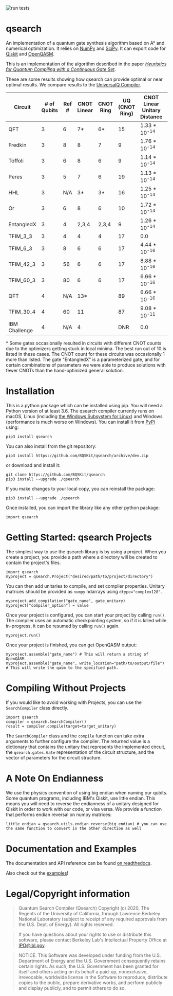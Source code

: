 ![run tests](https://github.com/BQSKit/qsearch/workflows/run%20tests/badge.svg?branch=master)

# qsearch
An implementation of a quantum gate synthesis algorithm based on A* and numerical optimization.  It relies on [NumPy](https://numpy.org) and [SciPy](https://www.scipy.org).  It can export code for [Qiskit](https://qiskit.org) and [OpenQASM](https://github.com/Qiskit/OpenQASM).

This is an implementation of the algorithm described in the paper *[Heuristics for Quantum Compiling with a Continuous Gate Set](https://arxiv.org/abs/1912.02727)*.

These are some results showing how qsearch can provide optimal or near optimal results. We compare results to the [UniversalQ Compiler](https://github.com/Q-Compiler/UniversalQCompiler).

| Circuit       | # of Qubits | Ref # | CNOT Linear | CNOT Ring | UQ (CNOT Ring) | CNOT Linear Unitary Distance | CNOT Ring Unitary Distance   |
|---------------|--------|-----|-------------|-----------|----------------|-------------------------|-------------------------|
| QFT           | 3      | 6   | 7*          | 6*        | 15             | 1.33 * 10<sup>-14</sup> | 2.22 * 10<sup>-16</sup> |
| Fredkin       | 3      | 8   | 8           | 7         | 9              | 1.76 * 10<sup>-14</sup> | 0.0                     |
| Toffoli       | 3      | 6   | 8           | 6         | 9              | 1.14 * 10<sup>-14</sup> | 0.0                     |
| Peres         | 3      | 5   | 7           | 6         | 19             | 1.13 * 10<sup>-14</sup> | 0.0                     |
| HHL           | 3      | N/A | 3*          | 3*        | 16             | 1.25 * 10<sup>-14</sup> | 0.0                     |
| Or            | 3      | 6   | 8           | 6         | 10             | 1.72 * 10<sup>-14</sup> | 0.0                     |
| EntangledX    | 3      | 4   | 2,3,4       | 2,3,4     | 9              | 1.26 * 10<sup>-14</sup> | 0.0                     |
| TFIM_3_3      | 3      | 4   | 4           | 4         | 17             | 0.0                     | 0.0                     |
| TFIM_6_3      | 3      | 8   | 6           | 6         | 17             | 4.44 * 10<sup>-16</sup> | 0.0                     |
| TFIM_42_3     | 3      | 56  | 6           | 6         | 17             | 8.88 * 10<sup>-16</sup> | 0.0                     |
| TFIM_60_3     | 3      | 80  | 6           | 6         | 17             | 6.66 * 10<sup>-16</sup> | 0.0                     |
| QFT           | 4      | N/A | 13*          |           | 89             | 6.66 * 10<sup>-16</sup> |                         |
| TFIM_30_4     | 4      | 60  | 11          |           | 87             | 9.08 * 10<sup>-11</sup> |                         |
| IBM Challenge | 4      | N/A | 4           |           | DNR            | 0.0                     |                         |

\* Some gates occasionally resulted in circuits with different CNOT counts due to the optimizers getting stuck in local minima. The best run out of 10 is listed in these cases. The CNOT count for these circuits was occasionally 1 more than listed. The gate "EntangledX" is a parameterized gate, and for certain combinations of parameters we were able to produce solutions with fewer CNOTs than the hand-optimized general solution.

# Installation
This is a python package which can be installed using pip.  You will need a Python version of at least 3.6. The qsearch compiler currently runs on macOS, Linux (including [the Windows Subsystem for Linux](https://docs.microsoft.com/en-us/windows/wsl/install-win10)) and Windows (performance is much worse on Windows). You can install it from [PyPi](https://pypi.org) using:
```
pip3 install qsearch
```
You can also install from the git repository:
```
pip3 install https://github.com/BQSKit/qsearch/archive/dev.zip
```
or download and install it:
```
git clone https://github.com/BQSKit/qsearch
pip3 install --upgrade ./qsearch
```
If you make changes to your local copy, you can reinstall the package:
```
pip3 install --upgrade ./qsearch
```


Once installed, you can import the library like any other python package:
```
import qsearch
```
# Getting Started: qsearch Projects
The simplest way to use the qsearch library is by using a project. When you create a project, you provide a path where a directory will be created to contain the project's files.
```
import qsearch
myproject = qsearch.Project("desired/path/to/project/directory")
```
You can then add unitaries to compile, and set compiler properties. Unitary matrices should be provided as `numpy` ndarrays using `dtype="complex128"`.
```
myproject.add_compilation("gate_name", gate_unitary)
myproject["compiler_option"] = value
```
Once your project is configured, you can start your project by calling `run()`. The compiler uses an automatic checkpointing system, so if it is killed while in-progress, it can be resumed by calling `run()` again.
```
myproject.run()
```
Once your project is finished, you can get OpenQASM output:
```
myproject.assemble("gate_name") # This will return a string of OpenQASM
myproject.assemble("gate_name", write_location="path/to/output/file") # This will write the qasm to the specified path.
```

# Compiling Without Projects
If you would like to avoid working with Projects, you can use the `SearchCompiler` class directly.
```
import qsearch
compiler = qsearch.SearchCompiler()
result = compiler.compile(target=target_unitary)
```
The `SearchCompiler` class and the `compile` function can take extra arguments to further configure the compiler.  The returned value is a dictionary that contains the unitary that represents the implemented circuit, the `qsearch.gates.Gate` representation of the circuit structure, and the vector of parameters for the circuit structure.

# A Note On Endianness
We use the physics convention of using big endian when naming our qubits.  Some quantum programs, including IBM's Qiskit, use little endian.  This means you will need to reverse the endianness of a unitary designed for Qiskit in order to work with our code, or visa versa.  We provide a function that performs endian reversal on numpy matrices:
```
little_endian = qsearch.utils.endian_reverse(big_endian) # you can use the same function to convert in the other direction as well
```

# Documentation and Examples

The documentation and API reference can be found [on readthedocs](https://qsearch.readthedocs.io/en/latest/).

Also check out the [examples](https://github.com/BQSKit/qsearch/tree/master/examples)!

# Legal/Copyright information

> Quantum Search Compiler (Qsearch) Copyright (c) 2020, The Regents 
of the University of California, through Lawrence Berkeley National 
Laboratory (subject to receipt of any required approvals from the U.S. 
Dept. of Energy). All rights reserved.

> If you have questions about your rights to use or distribute this software,
please contact Berkeley Lab's Intellectual Property Office at
IPO@lbl.gov.

> NOTICE.  This Software was developed under funding from the U.S. Department
of Energy and the U.S. Government consequently retains certain rights.  As
such, the U.S. Government has been granted for itself and others acting on
its behalf a paid-up, nonexclusive, irrevocable, worldwide license in the
Software to reproduce, distribute copies to the public, prepare derivative 
works, and perform publicly and display publicly, and to permit others to do so.
